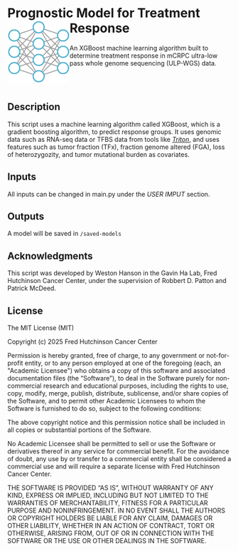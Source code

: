 # Prognostic Model for Treatment Response <img src="misc/graph.png" width="140" align="left">

An XGBoost machine learning algorithm built to determine treatment response in mCRPC ultra-low pass whole genome sequencing (ULP-WGS) data.

<br/><br/>

## Description
This script uses a machine learning algorithm called XGBoost, which is a gradient boosting algorithm, to predict response groups. It uses genomic data such as RNA-seq data or TFBS data from tools like *[Triton](https://github.com/GavinHaLab/TritonNP)*, and uses features such as tumor fraction (TFx), fraction genome altered (FGA), loss of heterozygozity, and tumor mutational burden as covariates.

## Inputs
All inputs can be changed in main.py under the *USER IMPUT* section.

## Outputs
A model will be saved in `/saved-models` 

## Acknowledgments
This script was developed by Weston Hanson in the Gavin Ha Lab, Fred Hutchinson Cancer Center, under the supervision of Robbert D. Patton and Patrick McDeed.

## License
The MIT License (MIT)

Copyright (c) 2025 Fred Hutchinson Cancer Center

Permission is hereby granted, free of charge, to any government or not-for-profit entity, or to any person employed at one of the foregoing (each, an "Academic Licensee") who obtains a copy of this software and associated documentation files (the “Software”), to deal in the Software purely for non-commercial research and educational purposes, including the rights to use, copy, modify, merge, publish, distribute, sublicense, and/or share copies of the Software, and to permit other Academic Licensees to whom the Software is furnished to do so, subject to the following conditions:

The above copyright notice and this permission notice shall be included in all copies or substantial portions of the Software.

No Academic Licensee shall be permitted to sell or use the Software or derivatives thereof in any service for commercial benefit. For the avoidance of doubt, any use by or transfer to a commercial entity shall be considered a commercial use and will require a separate license with Fred Hutchinson Cancer Center.

THE SOFTWARE IS PROVIDED “AS IS”, WITHOUT WARRANTY OF ANY KIND, EXPRESS OR IMPLIED, INCLUDING BUT NOT LIMITED TO THE WARRANTIES OF MERCHANTABILITY, FITNESS FOR A PARTICULAR PURPOSE AND NONINFRINGEMENT. IN NO EVENT SHALL THE AUTHORS OR COPYRIGHT HOLDERS BE LIABLE FOR ANY CLAIM, DAMAGES OR OTHER LIABILITY, WHETHER IN AN ACTION OF CONTRACT, TORT OR OTHERWISE, ARISING FROM, OUT OF OR IN CONNECTION WITH THE SOFTWARE OR THE USE OR OTHER DEALINGS IN THE SOFTWARE.
